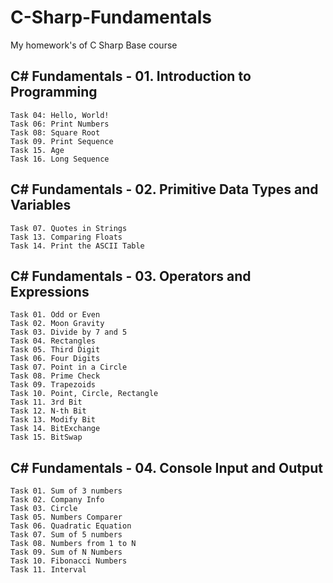# C-Sharp-Fundamentals
My homework's of C Sharp Base course 

## C# Fundamentals - 01. Introduction to Programming<br/>

    Task 04: Hello, World!
    Task 06: Print Numbers
    Task 08: Square Root
    Task 09. Print Sequence
    Task 15. Age
    Task 16. Long Sequence

## C# Fundamentals - 02. Primitive Data Types and Variables<br/>

    Task 07. Quotes in Strings
    Task 13. Comparing Floats
    Task 14. Print the ASCII Table

## C# Fundamentals - 03. Operators and Expressions<br/>
    Task 01. Odd or Even
    Task 02. Moon Gravity
    Task 03. Divide by 7 and 5
    Task 04. Rectangles
    Task 05. Third Digit
    Task 06. Four Digits
    Task 07. Point in a Circle
    Task 08. Prime Check
    Task 09. Trapezoids
    Task 10. Point, Circle, Rectangle
    Task 11. 3rd Bit
    Task 12. N-th Bit
    Task 13. Modify Bit
    Task 14. BitExchange
    Task 15. BitSwap

## C# Fundamentals - 04. Console Input and Output<br/>

    Task 01. Sum of 3 numbers
    Task 02. Company Info
    Task 03. Circle
    Task 05. Numbers Comparer
    Task 06. Quadratic Equation
    Task 07. Sum of 5 numbers
    Task 08. Numbers from 1 to N
    Task 09. Sum of N Numbers
    Task 10. Fibonacci Numbers
    Task 11. Interval

